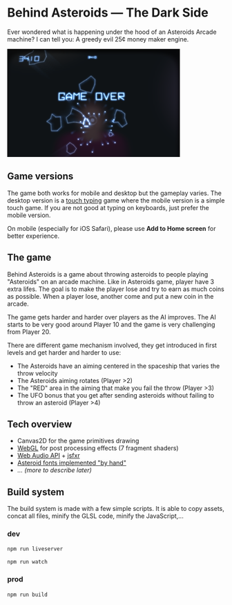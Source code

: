 # Behind Asteroids — The Dark Side

Ever wondered what is happening under the hood of an Asteroids Arcade machine?
I can tell you: A greedy evil 25¢ money maker engine.

![](400x250.png)

## Game versions

The game both works for mobile and desktop but the gameplay varies.
The desktop version is a [touch typing](https://en.wikipedia.org/wiki/Touch_typing) game
where the mobile version is a simple touch game. If you are not good at typing on keyboards,
just prefer the mobile version.

On mobile (especially for iOS Safari), please use **Add to Home screen** for better experience.

## The game

Behind Asteroids is a game about throwing asteroids to people playing "Asteroids"
on an arcade machine. Like in Asteroids game, player have 3 extra lifes.
The goal is to make the player lose and try to earn as much coins as possible.
When a player lose, another come and put a new coin in the arcade.

The game gets harder and harder over players as the AI improves.
The AI starts to be very good around Player 10
and the game is very challenging from Player 20.

There are different game mechanism involved, they get introduced in first levels
and get harder and harder to use:

- The Asteroids have an aiming centered in the spaceship that varies the throw velocity
- The Asteroids aiming rotates (Player >2)
- The "RED" area in the aiming that make you fail the throw (Player >3)
- The UFO bonus that you get after sending asteroids without failing to throw an asteroid (Player >4)

## Tech overview

- Canvas2D for the game primitives drawing
- [WebGL](src/lib/webgl.js) for post processing effects (7 fragment shaders)
- [Web Audio API](src/lib/audio.js) + [jsfxr](src/lib/jsfxr.js)
- [Asteroid fonts implemented "by hand"](src/lib/asteroids.font.js)
- *... (more to describe later)*

## Build system

The build system is made with a few simple scripts.
It is able to copy assets, concat all files, minify the GLSL code, minify the JavaScript,...

### dev

```
npm run liveserver
```

```
npm run watch
```

### prod

```
npm run build
```
